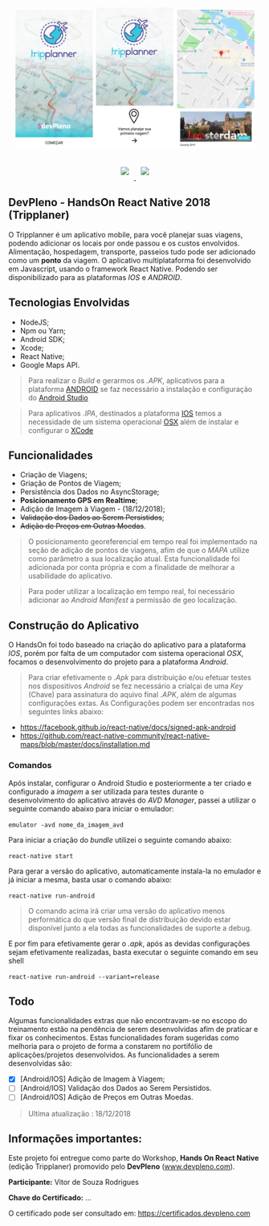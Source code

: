 <p align="center">
<img style="-webkit-user-select: none;padding: 10px;" src="https://raw.githubusercontent.com/vs0uz4/tripplanner/master/.screens/tripplaner_screensshots.webp" height="280">
</p>
<p align="center">
  <a href="https://facebook.github.io/react-native/" target="_blank">
    <img style="-webkit-user-select: none;padding: 10px;" src="https://kaysharbor.com/wp-content/uploads/2018/05/all-about-react-native-apps-776x415.png" height="100">
  </a>
  <a href="https://cloud.google.com/maps-platform/" target="_blank">
    <img style="-webkit-user-select: none;padding: 10px;" src="https://cdn.instructables.com/FL6/D3UC/IDCXFDAX/FL6D3UCIDCXFDAX.LARGE.jpg" height="100">
  </a>
</p>


## DevPleno - HandsOn React Native 2018 (Tripplaner)
O Tripplanner é um aplicativo mobile, para você planejar suas viagens, podendo adicionar os locais por onde passou e os custos envolvidos. Alimentação, hospedagem, transporte, passeios tudo pode ser adicionado como um **ponto** da viagem. O aplicativo multiplataforma foi desenvolvido em Javascript, usando o framework React Native. Podendo ser disponibilizado para as plataformas *IOS* e *ANDROID*.


## Tecnologias Envolvidas
- NodeJS;
- Npm ou Yarn;
- Android SDK;
- Xcode;
- React Native;
- Google Maps API.

> Para realizar o *Build* e gerarmos os *.APK*, aplicativos para a plataforma [ANDROID](https://www.android.com/) se faz necessário a instalação e configuração do [Android Studio](https://developer.android.com/studio/?hl=pt-br) 

> Para aplicativos *.IPA*, destinados a plataforma [IOS](https://www.apple.com/br/ios/ios-12/) temos a necessidade de um sistema operacional [OSX](https://www.apple.com/br/macos/mojave/) além de instalar e configurar o [XCode](https://developer.apple.com/xcode/)


## Funcionalidades

- Criação de Viagens;
- Griação de Pontos de Viagem;
- Persistência dos Dados no AsyncStorage;
- **Posicionamento GPS em Realtime**;
- Adição de Imagem à Viagem - (18/12/2018);
- ~~Validação dos Dados ao Serem Persistidos~~;
- ~~Adição de Preços em Outras Moedas~~.

> O posicionamento georeferencial em tempo real foi implementado na seção de adição de pontos de viagens, afim de que o *MAPA* utilize como parâmetro a sua localização atual. Esta funcionalidade foi adicionada por conta própria e com a finalidade de melhorar a usabilidade do aplicativo.

> Para poder utilizar a localização em tempo real, foi necessário adicionar ao *Android Manifest* a permissão de geo localização.


## Construção do Aplicativo

O HandsOn foi todo baseado na criação do aplicativo para a plataforma *IOS*, porém por falta de um computador com sistema operacional *OSX*, focamos o desenvolvimento do projeto para a plataforma *Android*.

> Para criar efetivamente o *.Apk* para distribuição e/ou efetuar testes nos dispositivos *Android* se fez necessário a crialçai de uma *Key* (Chave) para assinatura do aquivo final *.APK*, além de algumas configurações extas. As Configurações podem ser encontradas nos seguintes links abaixo:

- https://facebook.github.io/react-native/docs/signed-apk-android
- https://github.com/react-native-community/react-native-maps/blob/master/docs/installation.md

### Comandos

Após instalar, configurar o Android Studio e posteriormente a ter criado e configurado a *imagem* a ser utilizada para testes durante o desenvolvimento do aplicativo através do *AVD Manager*, passei a utilizar o seguinte comando abaixo para iniciar o emulador:

```emulator -avd nome_da_imagem_avd```

Para iniciar a criação do *bundle* utilizei o seguinte comando abaixo:

```react-native start```

Para gerar a versão do aplicativo, automaticamente instala-la no emulador e já iniciar a mesma, basta usar o comando abaixo:

```react-native run-android```

> O comando acima irá criar uma versão do aplicativo menos performática do que versão final de distribuição devido estar disponível junto a ela todas as funcionalidades de suporte a debug.

E por fim para efetivamente gerar o *.apk*, após as devidas configurações sejam efetivamente realizadas, basta executar o seguinte comando em seu shell

```react-native run-android --variant=release```


## Todo
Algumas funcionalidades extras que não encontravam-se no escopo do treinamento estão na pendência de serem desenvolvidas afim de praticar e fixar os conhecimentos. Estas funcionalidades foram sugeridas como melhoria para o projeto de forma a constarem no portifólio de aplicações/projetos desenvolvidos. As funcionalidades a serem desenvolvidas são:
- [x] [Android/IOS] Adição de Imagem à Viagem;
- [ ] [Android/IOS] Validação dos Dados ao Serem Persistidos.
- [ ] [Android/IOS] Adição de Preços em Outras Moedas.

> Ultima atualização : 18/12/2018


## Informações importantes:

Este projeto foi entregue como parte do Workshop, **Hands On React Native** (edição Tripplaner) promovido pelo **DevPleno** (www.devpleno.com).

**Participante:** Vitor de Souza Rodrigues

**Chave do Certificado:** ...

O certificado pode ser consultado em: https://certificados.devpleno.com
